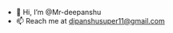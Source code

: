 - 👋 Hi, I’m @Mr-deepanshu
- 📫 Reach me at dipanshusuper11@gmail.com

<!---
Mr-deepanshu/Mr-deepanshu is a ✨ special ✨ repository because its `README.md` (this file) appears on your GitHub profile.
You can click the Preview link to take a look at your changes.
--->
